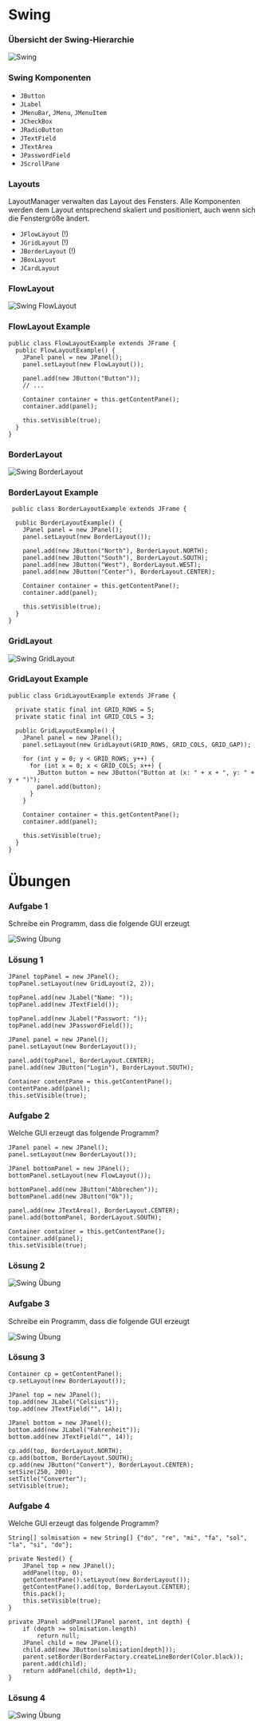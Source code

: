 # Swing



### Übersicht der Swing-Hierarchie

![Swing](content/images/swing.svg)



### Swing Komponenten

* `JButton`
* `JLabel`
* `JMenuBar`, `JMenu`, `JMenuItem`
* `JCheckBox`
* `JRadioButton`
* `JTextField`
* `JTextArea`
* `JPasswordField`
* `JScrollPane`



### Layouts

LayoutManager verwalten das Layout des Fensters. 
Alle Komponenten werden dem Layout entsprechend skaliert und positioniert, auch wenn sich die Fenstergröße ändert.

* `JFlowLayout` (!)
* `JGridLayout` (!)
* `JBorderLayout` (!)
* `JBoxLayout`
* `JCardLayout`



### FlowLayout

![Swing FlowLayout](content/images/swing-flow-layout.png)



### FlowLayout Example

<pre><code class="line-numbers java" data-highlight-lines="4-6">public class FlowLayoutExample extends JFrame {
  public FlowLayoutExample() {
    JPanel panel = new JPanel();
    panel.setLayout(new FlowLayout());

    panel.add(new JButton("Button"));
    // ...

    Container container = this.getContentPane();
    container.add(panel);

    this.setVisible(true);
  }
}</code></pre>



### BorderLayout

![Swing BorderLayout](content/images/swing-border-layout.png)



### BorderLayout Example

<pre><code class="line-numbers java" data-highlight-lines="5-10"> public class BorderLayoutExample extends JFrame {

  public BorderLayoutExample() {
    JPanel panel = new JPanel();
    panel.setLayout(new BorderLayout());
  
    panel.add(new JButton("North"), BorderLayout.NORTH);
    panel.add(new JButton("South"), BorderLayout.SOUTH);
    panel.add(new JButton("West"), BorderLayout.WEST);
    panel.add(new JButton("Center"), BorderLayout.CENTER);
  
    Container container = this.getContentPane();
    container.add(panel);
  
    this.setVisible(true);
  }
}</code></pre>




### GridLayout

![Swing GridLayout](content/images/swing-grid-layout.png)



### GridLayout Example

<pre><code class="line-numbers java" data-highlight-lines="8-15">public class GridLayoutExample extends JFrame {

  private static final int GRID_ROWS = 5;
  private static final int GRID_COLS = 3;

  public GridLayoutExample() {
    JPanel panel = new JPanel();
    panel.setLayout(new GridLayout(GRID_ROWS, GRID_COLS, GRID_GAP));

    for (int y = 0; y < GRID_ROWS; y++) {
      for (int x = 0; x < GRID_COLS; x++) {
        JButton button = new JButton("Button at (x: " + x + ", y: " + y + ")");
        panel.add(button);
      }
    }

    Container container = this.getContentPane();
    container.add(panel);

    this.setVisible(true);
  }
}</code></pre>



# Übungen



### Aufgabe 1
Schreibe ein Programm, dass die folgende GUI erzeugt

![Swing Übung](content/images/swing-uebung.png)



### Lösung 1

<pre><code class="line-numbers java">JPanel topPanel = new JPanel();
topPanel.setLayout(new GridLayout(2, 2));

topPanel.add(new JLabel("Name: "));
topPanel.add(new JTextField());

topPanel.add(new JLabel("Passwort: "));
topPanel.add(new JPasswordField());

JPanel panel = new JPanel();
panel.setLayout(new BorderLayout());

panel.add(topPanel, BorderLayout.CENTER);
panel.add(new JButton("Login"), BorderLayout.SOUTH);

Container contentPane = this.getContentPane();
contentPane.add(panel);
this.setVisible(true);</code></pre>



### Aufgabe 2
Welche GUI erzeugt das folgende Programm?

<pre><code class="line-numbers java">JPanel panel = new JPanel();
panel.setLayout(new BorderLayout());

JPanel bottomPanel = new JPanel();
bottomPanel.setLayout(new FlowLayout());

bottomPanel.add(new JButton("Abbrechen"));
bottomPanel.add(new JButton("Ok"));

panel.add(new JTextArea(), BorderLayout.CENTER);
panel.add(bottomPanel, BorderLayout.SOUTH);

Container container = this.getContentPane();
container.add(panel);
this.setVisible(true);</code></pre>



### Lösung 2

![Swing Übung](content/images/swing-uebung-zwei.png)



### Aufgabe 3
Schreibe ein Programm, dass die folgende GUI erzeugt

![Swing Übung](content/images/swing-uebung-drei.png)



### Lösung 3

<pre><code class="line-numbers java">Container cp = getContentPane();
cp.setLayout(new BorderLayout());

JPanel top = new JPanel();
top.add(new JLabel("Celsius"));
top.add(new JTextField("", 14));

JPanel bottom = new JPanel();
bottom.add(new JLabel("Fahrenheit"));
bottom.add(new JTextField("", 14));

cp.add(top, BorderLayout.NORTH);
cp.add(bottom, BorderLayout.SOUTH);
cp.add(new JButton("Convert"), BorderLayout.CENTER);
setSize(250, 200);
setTitle("Converter");
setVisible(true);</code></pre>




### Aufgabe 4
Welche GUI erzeugt das folgende Programm?

<pre><code class="line-numbers java">String[] solmisation = new String[] {"do", "re", "mi", "fa", "sol", "la", "si", "do"};

private Nested() {
    JPanel top = new JPanel();
    addPanel(top, 0);
    getContentPane().setLayout(new BorderLayout());
    getContentPane().add(top, BorderLayout.CENTER);
    this.pack();
    this.setVisible(true);
}

private JPanel addPanel(JPanel parent, int depth) {
    if (depth >= solmisation.length)
        return null;
    JPanel child = new JPanel();
    child.add(new JButton(solmisation[depth]));
    parent.setBorder(BorderFactory.createLineBorder(Color.black));
    parent.add(child);
    return addPanel(child, depth+1);
}</code></pre>



### Lösung 4

![Swing Übung](content/images/swing-uebung-vier.png)
